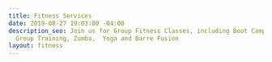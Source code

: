 ```yaml
---
title: Fitness Services
date: 2019-08-27 19:03:00 -04:00
description_seo: Join us for Group Fitness Classes, including Boot Camp, Personal
  Group Training, Zumba,  Yoga and Barre Fusion
layout: fitness
---
```



